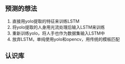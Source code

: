 ## 预测的想法

1. 直接用yolo提取的特征来训练LSTM
2. 将yolo提取的人身用光流处理后输入LSTM来训练
3. 重新训练yolo，将人手也作为数据集输入LSTM中
4. 放弃LSTM，单纯使用yolo和opencv，用传统的模板匹配

## 认识库

